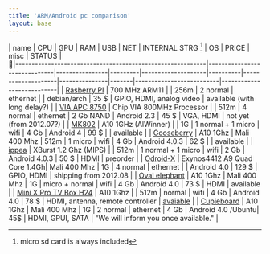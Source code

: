 ```yaml
---
title: 'ARM/Android pc comparison'
layout: base
---
```


| name                                                      | CPU                          | GPU            | RAM     | USB                | NET      | INTERNAL STRG [^1] | OS            | PRICE | misc                     | STATUS                    |   
|-----------------------------------------------------------|------------------------------|----------------|---------|--------------------|----------|--------------------|---------------|-------|--------------------------|---------------------------|
| [Rasberry PI][raspbi]                                     | 700 MHz ARM11                |                | 256m    | 2 normal           | ethernet |                    | debian/arch   | 35 $  | GPIO, HDMI, analog video | available (with long delay?) |
| [VIA APC 8750][apc]                                       | Chip VIA 800MHz Processor    |                | 512m    | 4 normal           | ethernet | 2 Gb NAND          | Android 2.3   | 45 $  | VGA, HDMI                | not yet (from 2012.07?)   |
| [MK802][miniand]                                          | A10 1GHz (AlWinner)          |                | 1G      | 1 normal + 1 micro | wifi     | 4 Gb               | Android 4     | 99 $  |                          | available                 |
| [Gooseberry](http://gooseberry.atspace.co.uk)             | A10 1Ghz                     | Mali 400 Mhz   | 512m    | 1 micro            | wifi     | 4 Gb               | Android 4.0.3 | 62 $  |                          | available                 |
| [ippea](http://www.ippea.com)                             | XBurst 1.2 Ghz (MIPS)        |                | 512m    | 1 normal + 1 micro | wifi     | 2 Gb               | Android 4.0.3 | 50 $  | HDMI                     | preorder                  |
| [Odroid-X][odx]                                           | Exynos4412 A9 Quad Core 1.4Gh| Mali 400 Mhz   | 1G      | 4 normal           | ethernet |                    | Android 4.0   | 129 $ | GPIO, HDMI               | shipping from 2012.08     |
| [Oval elephant][oe]                                       | A10 1Ghz                     | Mali 400 Mhz   | 1G      | micro + normal     | wifi     | 4 Gb               | Android 4.0   | 73 $  | HDMI                     | available                 |
| [Mini X Pro TV Box H24][miniand]                          | A10 1Ghz                     |                | 512m    | normal             | wifi     | 4 Gb               | Android 4.0   | 78 $  | HDMI, antenna, remote controller | [avaiable][minix] |
| [Cupieboard](http://cubieboard.org)                       | A10 1Ghz                     | Mali 400 Mhz   | 1G      | 2 normal           | ethernet | 4 Gb               | Android 4.0 /Ubuntu| 45$ | HDMI, GPUI, SATA      | "We will inform you once available." |

[odx]: http://www.hardkernel.com/renewal_2011/products/prdt_info.php?g_code=G133999328931
[oe]: http://www.ovalelephant.com/p-2062-mini-pc-android-linux-linaro-a10-chip-1gb-ddr3-ram
[minix]: http://www.dealextreme.com/p/h24-mini-android-4-1-network-media-player-w-wi-fi-hdmi-usb-tf-av-black-4gb-143255
[apc]: http://apc.io
[miniand]: https://www.miniand.com/
[raspbi]: http://www.raspberrypi.org/

[^1]: micro sd card is always included

